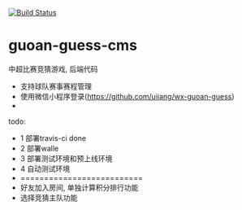 [![Build Status](https://travis-ci.org/uiiang/guoan-guess-cms.svg?branch=master)](https://travis-ci.org/uiiang/guoan-guess-cms)

# guoan-guess-cms
中超比赛竞猜游戏, 后端代码

* 支持球队赛事赛程管理
* 使用微信小程序登录(https://github.com/uiiang/wx-guoan-guess)
* 

todo:
  * 1 部署travis-ci  done
  * 2 部署walle
  * 3 部署测试环境和预上线环境
  * 4 自动测试环境
  * ==========================
  * 好友加入房间, 单独计算积分排行功能
  * 选择竞猜主队功能
